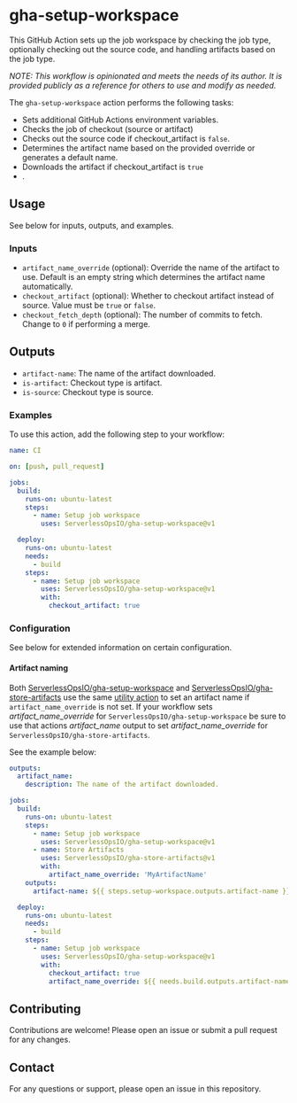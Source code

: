 # gha-setup-workspace

This GitHub Action sets up the job workspace by checking the job type, optionally checking out the source code, and handling artifacts based on the job type.

_*NOTE: This workflow is opinionated and meets the needs of its author. It is provided publicly as a reference for others to use and modify as needed.*_

The `gha-setup-workspace` action performs the following tasks:
* Sets additional GitHub Actions environment variables.
* Checks the job of checkout (source or artifact)
* Checks out the source code if checkout_artifact is `false`.
* Determines the artifact name based on the provided override or generates a default name.
* Downloads the artifact if checkout_artifact is `true`
* .

## Usage
See below for inputs, outputs, and examples.

### Inputs

- `artifact_name_override` (optional): Override the name of the artifact to use. Default is an empty string which determines the artifact name automatically. 
- `checkout_artifact` (optional): Whether to checkout artifact instead of source. Value must be `true` or `false`.
- `checkout_fetch_depth` (optional): The number of commits to fetch. Change to `0` if performing a merge.

## Outputs

- `artifact-name`: The name of the artifact downloaded.
- `is-artifact`: Checkout type is artifact.
- `is-source`: Checkout type is source.

### Examples

To use this action, add the following step to your workflow:

```yaml
name: CI

on: [push, pull_request]

jobs:
  build:
    runs-on: ubuntu-latest
    steps:
      - name: Setup job workspace
        uses: ServerlessOpsIO/gha-setup-workspace@v1

  deploy:
    runs-on: ubuntu-latest
    needs:
      - build
    steps:
      - name: Setup job workspace
        uses: ServerlessOpsIO/gha-setup-workspace@v1
        with:
          checkout_artifact: true
```

### Configuration
See below for extended information on certain configuration.

#### Artifact naming

Both [ServerlessOpsIO/gha-setup-workspace](https://github.com/ServerlessOpsIO/gha-setup-workspace) and [ServerlessOpsIO/gha-store-artifacts](https://github.com/ServerlessOpsIO/gha-store-artifacts) use the same [utility action](https://github.com/ServerlessOpsIO/gha-artifact-name) to set an artifact name if `artifact_name_override` is not set. If your workflow sets _artifact_name_override_ for `ServerlessOpsIO/gha-setup-workspace` be sure to use that actions _artifact_name_ output to set _artifact_name_override_ for `ServerlessOpsIO/gha-store-artifacts`.

See the example below:

```yaml
outputs:
  artifact_name:
    description: The name of the artifact downloaded.

jobs:
  build:
    runs-on: ubuntu-latest
    steps:
      - name: Setup job workspace
        uses: ServerlessOpsIO/gha-setup-workspace@v1
      - name: Store Artifacts
        uses: ServerlessOpsIO/gha-store-artifacts@v1
        with:
          artifact_name_override: 'MyArtifactName'
    outputs:
      artifact-name: ${{ steps.setup-workspace.outputs.artifact-name }}

  deploy:
    runs-on: ubuntu-latest
    needs:
      - build
    steps:
      - name: Setup job workspace
        uses: ServerlessOpsIO/gha-setup-workspace@v1
        with:
          checkout_artifact: true
          artifact_name_override: ${{ needs.build.outputs.artifact-name }}

```

## Contributing

Contributions are welcome! Please open an issue or submit a pull request for any changes.

## Contact

For any questions or support, please open an issue in this repository.
